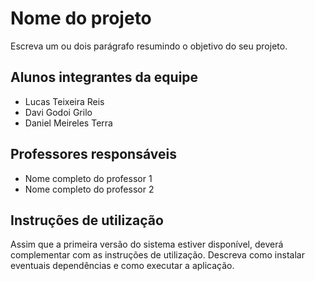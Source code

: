 # Nome do projeto

Escreva um ou dois parágrafo resumindo o objetivo do seu projeto.

## Alunos integrantes da equipe

* Lucas Teixeira Reis
* Davi Godoi Grilo
* Daniel Meireles Terra

## Professores responsáveis

* Nome completo do professor 1
* Nome completo do professor 2

## Instruções de utilização

Assim que a primeira versão do sistema estiver disponível, deverá complementar com as instruções de utilização. Descreva como instalar eventuais dependências e como executar a aplicação.
